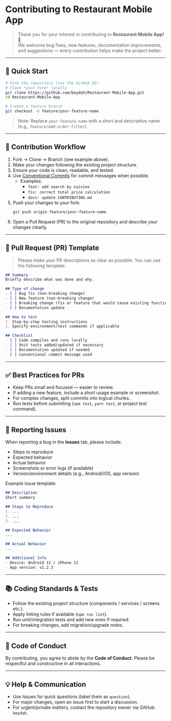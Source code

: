 # Contributing to Restaurant Mobile App

> Thank you for your interest in contributing to **Restaurant Mobile App!** 🎉  
> We welcome bug fixes, new features, documentation improvements, and suggestions — every contribution helps make the project better.

---

## 🚀 Quick Start

```bash
# Fork the repository (use the GitHub UI)
# Clone *your fork* locally
git clone https://github.com/beydah/Restaurant-Mobile-App.git
cd Restaurant-Mobile-App

# Create a feature branch
git checkout -b feature/your-feature-name
```

> Note: Replace `your-feature-name` with a short and descriptive name (e.g., `feature/add-order-filter`).

---

## 🔁 Contribution Workflow

1. Fork → Clone → Branch (see example above).
2. Make your changes following the existing project structure.
3. Ensure your code is clean, readable, and tested.
4. Use [Conventional Commits](https://www.conventionalcommits.org/) for commit messages when possible.
   - Examples:
     - `feat: add search by cuisine`
     - `fix: correct total price calculation`
     - `docs: update CONTRIBUTING.md`
5. Push your changes to your fork:
   ```bash
   git push origin feature/your-feature-name
   ```
6. Open a Pull Request (PR) to the original repository and describe your changes clearly.

---

## 📝 Pull Request (PR) Template

> Please make your PR descriptions as clear as possible. You can use the following template:

```markdown
## Summary
Briefly describe what was done and why.

## Type of change
- [ ] Bug fix (non-breaking change)
- [ ] New feature (non-breaking change)
- [ ] Breaking change (fix or feature that would cause existing functionality to change)
- [ ] Documentation update

## How to test
1. Step-by-step testing instructions
2. Specify environment/test commands if applicable

## Checklist
- [ ] Code compiles and runs locally
- [ ] Unit tests added/updated if necessary
- [ ] Documentation updated if needed
- [ ] Conventional commit message used
```

---

## ✅ Best Practices for PRs

- Keep PRs small and focused — easier to review.
- If adding a new feature, include a short usage example or screenshot.
- For complex changes, split commits into logical chunks.
- Run tests before submitting (`npm test`, `yarn test`, or project test command).

---

## 🐛 Reporting Issues

When reporting a bug in the **Issues** tab, please include:
- Steps to reproduce
- Expected behavior
- Actual behavior
- Screenshots or error logs (if available)
- Version/environment details (e.g., Android/iOS, app version)

Example issue template:

```markdown
## Description
Short summary

## Steps to Reproduce
1. ...
2. ...
3. ...

## Expected Behavior
...

## Actual Behavior
...

## Additional Info
- Device: Android 12 / iPhone 13
- App version: v1.2.3
```

---

## 📚 Coding Standards & Tests

- Follow the existing project structure (components / services / screens etc.).
- Apply linting rules if available (`npm run lint`).
- Run unit/integration tests and add new ones if required.
- For breaking changes, add migration/upgrade notes.

---

## 🙌 Code of Conduct

By contributing, you agree to abide by the **Code of Conduct**. Please be respectful and constructive in all interactions.

---

## 💡 Help & Communication

- Use Issues for quick questions (label them as `question`).
- For major changes, open an issue first to start a discussion.
- For urgent/private matters, contact the repository owner via GitHub: `beydah`.
